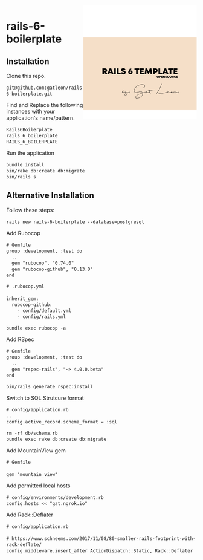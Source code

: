 <img src="https://raw.githubusercontent.com/gatleon/rails-6-boilerplate/master/gatleon-rails-6-boilerplate.png" alt="gatleon rails-6-boilerplate" align="right"/>

# rails-6-boilerplate

## Installation

Clone this repo.

```
git@github.com:gatleon/rails-6-boilerplate.git
```

Find and Replace the following instances with your application's name/pattern.

```
Rails6Boilerplate
rails_6_boilerplate
RAILS_6_BOILERPLATE
```

Run the application
```
bundle install
bin/rake db:create db:migrate
bin/rails s
```

## Alternative Installation

Follow these steps:

```
rails new rails-6-boilerplate --database=postgresql
```

Add Rubocop

```
# Gemfile
group :development, :test do
  ..
  gem "rubocop", "0.74.0"
  gem "rubocop-github", "0.13.0"
end
```

```
# .rubocop.yml

inherit_gem:
  rubocop-github:
    - config/default.yml
    - config/rails.yml
```

```
bundle exec rubocop -a
```

Add RSpec

```
# Gemfile
group :development, :test do
  ..
  gem "rspec-rails", "~> 4.0.0.beta"
end
```

```
bin/rails generate rspec:install
```

Switch to SQL Strutcure format

```
# config/application.rb
..
config.active_record.schema_format = :sql
```

```
rm -rf db/schema.rb
bundle exec rake db:create db:migrate
```

Add MountainView gem

```
# Gemfile

gem "mountain_view"
```

Add permitted local hosts

```
# config/environments/development.rb
config.hosts << "gat.ngrok.io"
```

Add Rack::Deflater

```
# config/application.rb

# https://www.schneems.com/2017/11/08/80-smaller-rails-footprint-with-rack-deflate/
config.middleware.insert_after ActionDispatch::Static, Rack::Deflater
```

